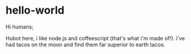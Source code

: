 # hello-world

Hi humans;

Hubot here, i like node.js and coffeescript (that's what i'm made of!).
i've had tacos on the moon and find them far superior to earth tacos.
